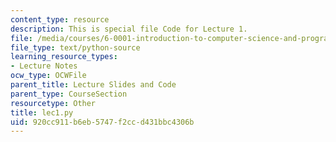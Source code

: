 ```yaml
---
content_type: resource
description: This is special file Code for Lecture 1.
file: /media/courses/6-0001-introduction-to-computer-science-and-programming-in-python-fall-2016/920cc911b6eb5747f2ccd431bbc4306b_lec1.py
file_type: text/python-source
learning_resource_types:
- Lecture Notes
ocw_type: OCWFile
parent_title: Lecture Slides and Code
parent_type: CourseSection
resourcetype: Other
title: lec1.py
uid: 920cc911-b6eb-5747-f2cc-d431bbc4306b
---
```


